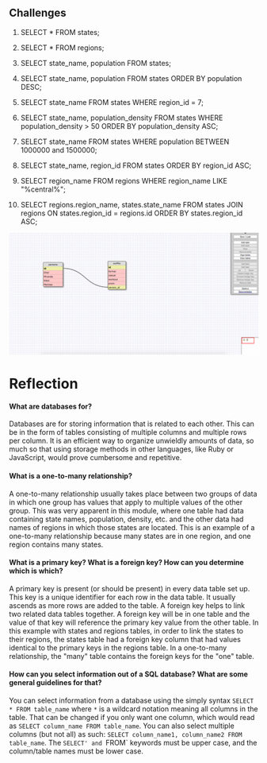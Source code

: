 ## Challenges

1. SELECT * FROM states;

2. SELECT * FROM regions;

3. SELECT state_name, population FROM states;

4. SELECT state_name, population FROM states ORDER BY population DESC;

5. SELECT state_name FROM states WHERE region_id = 7;

6. SELECT state_name, population_density FROM states WHERE population_density > 50 ORDER BY population_density ASC;

7. SELECT state_name FROM states WHERE population BETWEEN 1000000 and 1500000;

8. SELECT state_name, region_id FROM states ORDER BY region_id ASC;

9. SELECT region_name FROM regions WHERE region_name LIKE "%central%";

10.  SELECT regions.region_name, states.state_name FROM states JOIN regions ON states.region_id = regions.id ORDER BY states.region_id ASC;

![Schema Design](module_8.4_schema_design.png)

# Reflection

#### What are databases for?

Databases are for storing information that is related to each other. This can be in the form of tables consisting of multiple columns and multiple rows per column. It is an efficient way to organize unwieldly amounts of data, so much so that using storage methods in other languages, like Ruby or JavaScript, would prove cumbersome and repetitive.

#### What is a one-to-many relationship?

A one-to-many relationship usually takes place between two groups of data in which one group has values that apply to multiple values of the other group. This was very apparent in this module, where one table had data containing state names, population, density, etc. and the other data had names of regions in which those states are located. This is an example of a one-to-many relationship because many states are in one region, and one region contains many states.

#### What is a primary key? What is a foreign key? How can you determine which is which?

A primary key is present (or should be present) in every data table set up. This key is a unique identifier for each row in the data table. It usually ascends as more rows are added to the table. A foreign key helps to link two related data tables together. A foreign key will be in one table and the value of that key will reference the primary key value from the other table. In this example with states and regions tables, in order to link the states to their regions, the states table had a foreign key column that had values identical to the primary keys in the regions table. In a one-to-many relationship, the "many" table contains the foreign keys for the "one" table.

#### How can you select information out of a SQL database? What are some general guidelines for that?

You can select information from a database using the simply syntax `SELECT * FROM table_name` where `*` is a wildcard notation meaning all columns in the table. That can be changed if you only want one column, which would read as `SELECT column_name FROM table_name`. You can also select multiple columns (but not all) as such: `SELECT column_name1, column_name2 FROM table_name`. The `SELECT' and `FROM` keywords must be upper case, and the column/table names must be lower case.